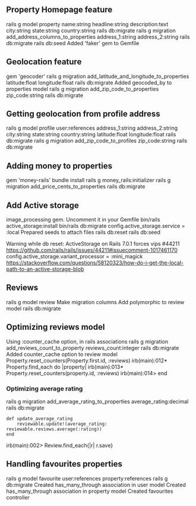 ## Property Homepage feature
rails g model property name:string headline:string description:text city:string state:string country:string
rails db:migrate
rails g migration add_address_columns_to_properties address_1:string address_2:string
rails db:migrate
rails db:seed
Added 'faker' gem to Gemfile

## Geolocation feature
gem 'geocoder'
rails g migration add_latitude_and_longitude_to_properties latitude:float longitude:float
rails db:migrate
Added geocoded_by to properties model
rails g migration add_zip_code_to_properties zip_code:string
rails db:migrate

## Getting geolocation from profile address
rails g model profile user:references address_1:string address_2:string city:string state:string country:string latitude:float longitude:float
rails db:migrate
rails g migration add_zip_code_to_profiles zip_code:string
rails db:migrate

## Adding money to properties
gem 'money-rails'
bundle install
rails g money_rails:initializer
rails g migration add_price_cents_to_properties
rails db:migrate

## Add Active storage
image_processing gem. Uncomment it in your Gemfile
bin/rails active_storage:install
bin/rails db:migrate
config.active_storage.service = :local
Prepared seeds to attach files
rails db:reset
rails db:seed

Warning while db reset: ActiveStorage on Rails 7.0.1 forces vips #44211
https://github.com/rails/rails/issues/44211#issuecomment-1017461170
config.active_storage.variant_processor = :mini_magick
https://stackoverflow.com/questions/58120323/how-do-i-get-the-local-path-to-an-active-storage-blob

## Reviews
rails g model review
Make migration columns
Add polymorphic to review model
rails db:migrate

## Optimizing reviews model
Using :counter_cache option, in rails associations
rails g migration add_reviews_count_to_property reviews_count:integer
rails db:migrate
Added counter_cache option to review model
Property.reset_counters(Property.first.id, :reviews)
irb(main):012* Property.find_each do |property|
irb(main):013*   Property.reset_counters(property.id, :reviews)
irb(main):014> end

### Optimizing average rating
rails g migration add_average_rating_to_properties average_rating:decimal
rails db:migrate
```
def update_average_rating
    reviewable.update!(average_rating: reviewable.reviews.average(:rating))
end
```
irb(main):002> Review.find_each{|r| r.save}

## Handling favourites properties
rails g model favourite user:references property:references
rails g db:migrate
Created has_many_through association in user model
Created has_many_through association in property model
Created favourites controller
